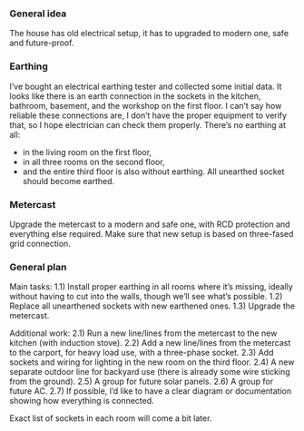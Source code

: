 ### General idea
The house has old electrical setup, it has to upgraded to modern one, safe and future-proof.

### Earthing
I’ve bought an electrical earthing tester and collected some initial data. It looks like there is an earth connection in the sockets in the kitchen, bathroom, basement, and the workshop on the first floor. I can’t say how reliable these connections are, I don’t have the proper equipment to verify that, so I hope electrician can check them properly.
There’s no earthing at all:
- in the living room on the first floor,
- in all three rooms on the second floor,
- and the entire third floor is also without earthing.
All unearthed socket should become earthed.

### Metercast
Upgrade the metercast to a modern and safe one, with RCD protection and everything else required.
Make sure that new setup is based on three-fased grid connection.

### General plan
Main tasks:
1.1) Install proper earthing in all rooms where it’s missing, ideally without having to cut into the walls, though we’ll see what’s possible.
1.2) Replace all unearthened sockets with new earthened ones.
1.3) Upgrade the metercast.

Additional work:
2.1) Run a new line/lines from the metercast to the new kitchen (with induction stove).
2.2) Add a new line/lines from the metercast to the carport, for heavy load use, with a three-phase socket.
2.3) Add sockets and wiring for lighting in the new room on the third floor.
2.4) A new separate outdoor line for backyard use (there is already some wire sticking from the ground).
2.5) A group for future solar panels.
2.6) A group for future AC.
2.7) If possible, I’d like to have a clear diagram or documentation showing how everything is connected.

Exact list of sockets in each room will come a bit later.
